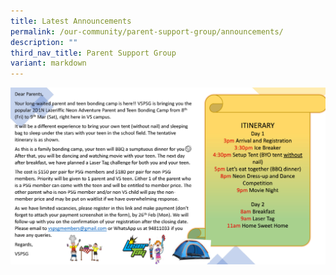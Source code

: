 ```yaml
---
title: Latest Announcements
permalink: /our-community/parent-support-group/announcements/
description: ""
third_nav_title: Parent Support Group
variant: markdown
---
```

![](/images/VS_PSG_2D1N_camp__8_9_Mar_2024_.jpg)